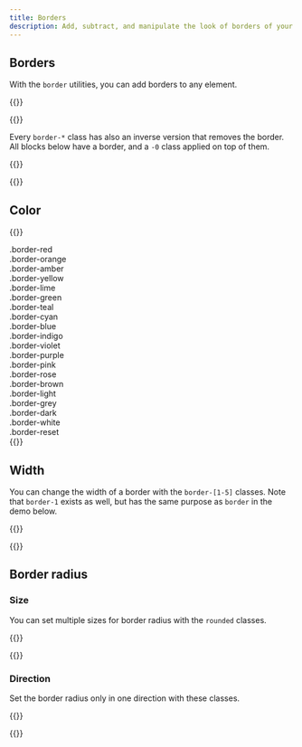 ```yaml
---
title: Borders
description: Add, subtract, and manipulate the look of borders of your elements.
---
```


## Borders
With the `border` utilities, you can add borders to any element.

{{<example class="docs-preview-border">}}
<div class="border"></div>
<div class="border-top"></div>
<div class="border-end"></div>
<div class="border-bottom"></div>
<div class="border-start"></div>
{{</example>}}

Every `border-*` class has also an inverse version that removes the border. All blocks below have a border, and a `-0` class applied on top of them.

{{<example class="docs-preview-border bordered">}}
<div class="border-0"></div>
<div class="border-top-0"></div>
<div class="border-end-0"></div>
<div class="border-bottom-0"></div>
<div class="border-start-0"></div>
{{</example>}}

## Color
{{<example>}}
<div class="border border-2 border-red p-3 mb-2">.border-red</div>
<div class="border border-2 border-orange p-3 mb-2">.border-orange</div>
<div class="border border-2 border-amber p-3 mb-2">.border-amber</div>
<div class="border border-2 border-yellow p-3 mb-2">.border-yellow</div>
<div class="border border-2 border-lime p-3 mb-2">.border-lime</div>
<div class="border border-2 border-green p-3 mb-2">.border-green</div>
<div class="border border-2 border-teal p-3 mb-2">.border-teal</div>
<div class="border border-2 border-cyan p-3 mb-2">.border-cyan</div>
<div class="border border-2 border-blue p-3 mb-2">.border-blue</div>
<div class="border border-2 border-indigo p-3 mb-2">.border-indigo</div>
<div class="border border-2 border-violet p-3 mb-2">.border-violet</div>
<div class="border border-2 border-purple p-3 mb-2">.border-purple</div>
<div class="border border-2 border-pink p-3 mb-2">.border-pink</div>
<div class="border border-2 border-rose p-3 mb-2">.border-rose</div>
<div class="border border-2 border-brown p-3 mb-2">.border-brown</div>
<div class="border border-2 border-light p-3 mb-2">.border-light</div>
<div class="border border-2 border-grey p-3 mb-2">.border-grey</div>
<div class="border border-2 border-dark p-3 mb-2">.border-dark</div>
<div class="border border-2 border-white p-3 mb-2">.border-white</div>
<div class="border border-2 border-reset p-3">.border-reset</div>
{{</example>}}

## Width
You can change the width of a border with the `border-[1-5]` classes. Note that `border-1` exists as well, but has the same purpose as `border` in the demo below.

{{<example class="docs-preview-border">}}
<div class="border-0"></div>
<div class="border"></div>
<div class="border border-2"></div>
<div class="border border-3"></div>
<div class="border border-4"></div>
<div class="border border-5"></div>
{{</example>}}

## Border radius
### Size
You can set multiple sizes for border radius with the `rounded` classes.

{{<example class="docs-preview-border">}}
<div class="border rounded-0"></div>
<div class="border rounded-sm"></div>
<div class="border rounded"></div>
<div class="border rounded-lg"></div>
<div class="border rounded-pill"></div>
{{</example>}}

### Direction
Set the border radius only in one direction with these classes.

{{<example class="docs-preview-border">}}
<div class="border rounded"></div>
<div class="border rounded-t"></div>
<div class="border rounded-e"></div>
<div class="border rounded-b"></div>
<div class="border rounded-s"></div>
{{</example>}}
